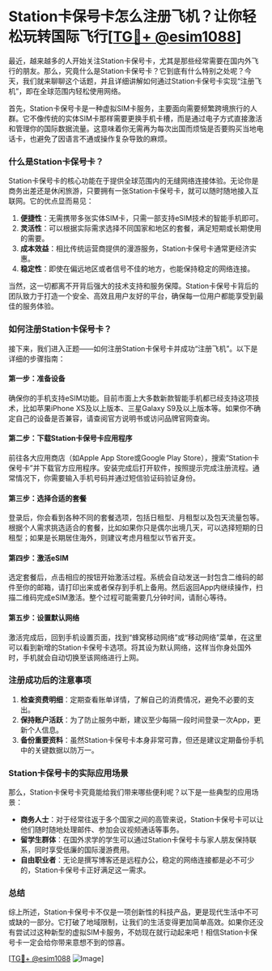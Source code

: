 # Station卡保号卡怎么注册飞机？让你轻松玩转国际飞行[[TG💪+ @esim1088](https://t.me/s/esim1088)]

最近，越来越多的人开始关注Station卡保号卡，尤其是那些经常需要在国内外飞行的朋友。那么，究竟什么是Station卡保号卡？它到底有什么特别之处呢？今天，我们就来聊聊这个话题，并且详细讲解如何通过Station卡保号卡实现“注册飞机”，即在全球范围内轻松使用网络。

首先，Station卡保号卡是一种虚拟SIM卡服务，主要面向需要频繁跨境旅行的人群。它不像传统的实体SIM卡那样需要更换手机卡槽，而是通过电子方式直接激活和管理你的国际数据流量。这意味着你无需再为每次出国而烦恼是否要购买当地电话卡，也避免了因语言不通或操作复杂导致的麻烦。

### **什么是Station卡保号卡？**

Station卡保号卡的核心功能在于提供全球范围内的无缝网络连接体验。无论你是商务出差还是休闲旅游，只要拥有一张Station卡保号卡，就可以随时随地接入互联网。它的优点显而易见：

1. **便捷性**：无需携带多张实体SIM卡，只需一部支持eSIM技术的智能手机即可。
2. **灵活性**：可以根据实际需求选择不同国家和地区的套餐，满足短期或长期使用的需要。
3. **成本效益**：相比传统运营商提供的漫游服务，Station卡保号卡通常更经济实惠。
4. **稳定性**：即使在偏远地区或者信号不佳的地方，也能保持稳定的网络连接。

当然，这一切都离不开背后强大的技术支持和服务保障。Station卡保号卡背后的团队致力于打造一个安全、高效且用户友好的平台，确保每一位用户都能享受到最佳的服务体验。

### **如何注册Station卡保号卡？**

接下来，我们进入正题——如何注册Station卡保号卡并成功“注册飞机”。以下是详细的步骤指南：

#### **第一步：准备设备**
确保你的手机支持eSIM功能。目前市面上大多数新款智能手机都已经支持这项技术，比如苹果iPhone XS及以上版本、三星Galaxy S9及以上版本等。如果你不确定自己的设备是否兼容，请查阅官方说明书或访问品牌官网查询。

#### **第二步：下载Station卡保号卡应用程序**
前往各大应用商店（如Apple App Store或Google Play Store），搜索“Station卡保号卡”并下载官方应用程序。安装完成后打开软件，按照提示完成注册流程。通常情况下，你需要输入手机号码并通过短信验证码验证身份。

#### **第三步：选择合适的套餐**
登录后，你会看到各种不同的套餐选项，包括日租型、月租型以及包天流量包等。根据个人需求挑选适合的套餐，比如如果你只是偶尔出境几天，可以选择短期的日租型；如果是长期居住海外，则建议考虑月租型以节省开支。

#### **第四步：激活eSIM**
选定套餐后，点击相应的按钮开始激活过程。系统会自动发送一封包含二维码的邮件至你的邮箱，请打印出来或者保存到手机上备用。然后返回App内继续操作，扫描二维码完成eSIM激活。整个过程可能需要几分钟时间，请耐心等待。

#### **第五步：设置默认网络**
激活完成后，回到手机设置页面，找到“蜂窝移动网络”或“移动网络”菜单，在这里可以看到新增的Station卡保号卡选项。将其设为默认网络，这样当你身处国外时，手机就会自动切换至该网络进行上网。

### **注册成功后的注意事项**

1. **检查资费明细**：定期查看账单详情，了解自己的消费情况，避免不必要的支出。
2. **保持账户活跃**：为了防止服务中断，建议至少每隔一段时间登录一次App，更新个人信息。
3. **备份重要资料**：虽然Station卡保号卡本身非常可靠，但还是建议定期备份手机中的关键数据以防万一。

### **Station卡保号卡的实际应用场景**

那么，Station卡保号卡究竟能给我们带来哪些便利呢？以下是一些典型的应用场景：

- **商务人士**：对于经常往返于多个国家之间的高管来说，Station卡保号卡可以让他们随时随地处理邮件、参加会议视频通话等事务。
- **留学生群体**：在国外求学的学生可以通过Station卡保号卡与家人朋友保持联系，同时享受低廉的国际漫游费用。
- **自由职业者**：无论是撰写博客还是远程办公，稳定的网络连接都是必不可少的，Station卡保号卡正好满足这一需求。

### **总结**

综上所述，Station卡保号卡不仅是一项创新性的科技产品，更是现代生活中不可或缺的一部分。它打破了地域限制，让我们的生活变得更加简单高效。如果你还没有尝试过这种新型的虚拟SIM卡服务，不妨现在就行动起来吧！相信Station卡保号卡一定会给你带来意想不到的惊喜。

[[TG💪+ @esim1088](https://t.me/s/esim1088) ![Image](https://i.postimg.cc/4NQfJmqS/Snipaste-2025-05-13-00-14-12.png)]
